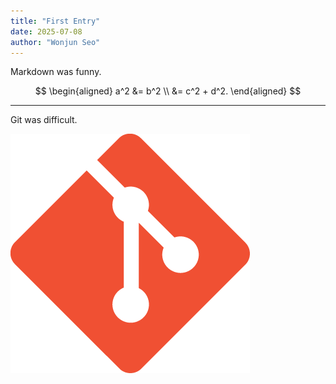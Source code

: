 ```yaml
---
title: "First Entry"
date: 2025-07-08
author: "Wonjun Seo"
---
```

Markdown was funny.

$$
\begin{aligned}
a^2 &= b^2 \\
&= c^2 + d^2.
\end{aligned}
$$

---

Git was difficult.

![Git](git.png#center)
